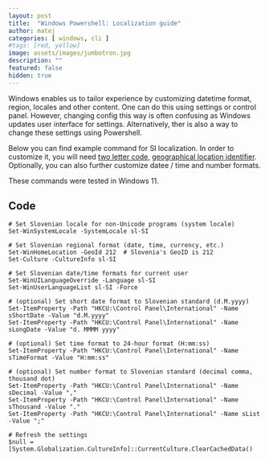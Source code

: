 ```yaml
---
layout: post
title:  "Windows Powershell: Localization guide"
author: matej
categories: [ windows, cli ]
#tags: [red, yellow]
image: assets/images/jumbotron.jpg
description: ""
featured: false
hidden: true
---
```


Windows enables us to tailor experience by customizing datetime format, region, locales and other content. One can do this using settings or control panel. However, changing config this way is often confusing as Windows updates user interface for settings. Alternatively, ther is also a way to change these settings using Powershell.

Below you can find example command for SI localization. In order to customize it, you will need [two letter code](https://en.wikipedia.org/wiki/ISO_3166-1_alpha-2), [geographical location identifier](https://learn.microsoft.com/en-us/windows/win32/intl/table-of-geographical-locations). Optionally, you can also further customize datee / time and number formats. 

These commands were tested in Windows 11.

## Code

  
    # Set Slovenian locale for non-Unicode programs (system locale)
    Set-WinSystemLocale -SystemLocale sl-SI

    # Set Slovenian regional format (date, time, currency, etc.)
    Set-WinHomeLocation -GeoId 212  # Slovenia's GeoID is 212
    Set-Culture -CultureInfo sl-SI

    # Set Slovenian date/time formats for current user
    Set-WinUILanguageOverride -Language sl-SI
    Set-WinUserLanguageList sl-SI -Force

    # (optional) Set short date format to Slovenian standard (d.M.yyyy)
    Set-ItemProperty -Path "HKCU:\Control Panel\International" -Name sShortDate -Value "d.M.yyyy"
    Set-ItemProperty -Path "HKCU:\Control Panel\International" -Name sLongDate -Value "d. MMMM yyyy"

    # (optional) Set time format to 24-hour format (H:mm:ss)
    Set-ItemProperty -Path "HKCU:\Control Panel\International" -Name sTimeFormat -Value "H:mm:ss"

    # (optional) Set number format to Slovenian standard (decimal comma, thousand dot)
    Set-ItemProperty -Path "HKCU:\Control Panel\International" -Name sDecimal -Value ","
    Set-ItemProperty -Path "HKCU:\Control Panel\International" -Name sThousand -Value "."
    Set-ItemProperty -Path "HKCU:\Control Panel\International" -Name sList -Value ";"

    # Refresh the settings
    $null = [System.Globalization.CultureInfo]::CurrentCulture.ClearCachedData()

